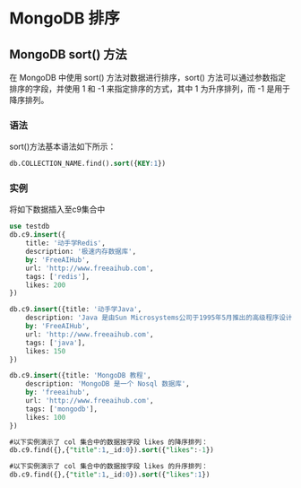 # MongoDB 排序

## MongoDB sort() 方法

在 MongoDB 中使用 sort() 方法对数据进行排序，sort() 方法可以通过参数指定排序的字段，并使用 1 和 -1 来指定排序的方式，其中 1 为升序排列，而 -1 是用于降序排列。

### 语法

sort()方法基本语法如下所示：

```sql
db.COLLECTION_NAME.find().sort({KEY:1})
```

### 实例

将如下数据插入至c9集合中

```sql
use testdb
db.c9.insert({
    title: '动手学Redis', 
    description: '极速内存数据库',
    by: 'FreeAIHub',
    url: 'http://www.freeaihub.com',
    tags: ['redis'],
    likes: 200
})

db.c9.insert({title: '动手学Java', 
    description: 'Java 是由Sun Microsystems公司于1995年5月推出的高级程序设计语言。',
    by: 'FreeAIHub',
    url: 'http://www.freeaihub.com',
    tags: ['java'],
    likes: 150
})

db.c9.insert({title: 'MongoDB 教程', 
    description: 'MongoDB 是一个 Nosql 数据库',
    by: 'freeaihub',
    url: 'http://www.freeaihub.com',
    tags: ['mongodb'],
    likes: 100
})
```

```sql
#以下实例演示了 col 集合中的数据按字段 likes 的降序排列：
db.c9.find({},{"title":1,_id:0}).sort({"likes":-1})
```

```sql
#以下实例演示了 col 集合中的数据按字段 likes 的升序排列：
db.c9.find({},{"title":1,_id:0}).sort({"likes":1})
```